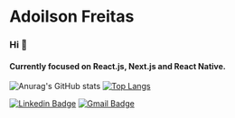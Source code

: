 #  Adoilson Freitas
### Hi 👋
#### Currently focused on React.js, Next.js and React Native.



  ![Anurag's GitHub stats](https://github-readme-stats.vercel.app/api?username=adoilson-freitas&show_icons=true&hide=contribs&theme=dark) 
  [![Top Langs](https://github-readme-stats.vercel.app/api/top-langs/?username=adoilson-freitas&layout=compact&theme=dark)](https://github.com/anuraghazra/github-readme-stats)


[![Linkedin Badge](https://img.shields.io/badge/-Adoilson%20Freitas-000030?style=flat-square&logo=Linkedin&logoColor=white&link=https://www.linkedin.com/in/adoilson-freitas-98b154172/)](https://www.linkedin.com/in/adoilson-freitas-98b154172/) [![Gmail Badge](https://img.shields.io/badge/-adoilsonbacelar@gmail.com-000030?style=flatsquare&logo=Gmail&logoColor=red&link=mailto:adoilsonbacelar@gmail.com)](mailto:adoilsonbacelar@gmail.com)

